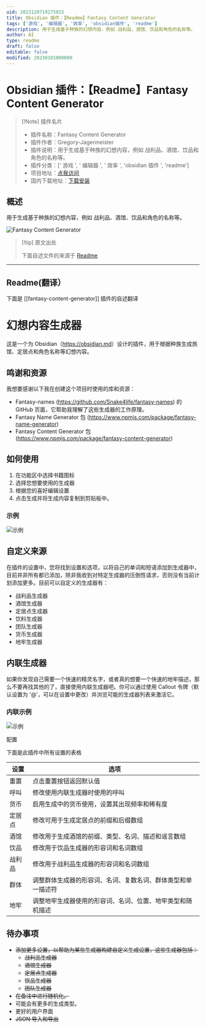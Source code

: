 ```yaml
---
uid: 2023120719275815
title: Obsidian 插件：【Readme】Fantasy Content Generator
tags: ['游戏', '编辑器', '效率', 'obsidian插件', 'readme']
description: 用于生成基于种族的幻想内容，例如 战利品、酒馆、饮品和角色的名称等。
author: AI
type: readme
draft: false
editable: false
modified: 20230101000000
---
```


# Obsidian 插件：【Readme】Fantasy Content Generator

> [!Note] 插件名片
> - 插件名称：Fantasy Content Generator
> - 插件作者：Gregory-Jagermeister
> - 插件说明：用于生成基于种族的幻想内容，例如 战利品、酒馆、饮品和角色的名称等。
> - 插件分类：[' 游戏 ', ' 编辑器 ', ' 效率 ', 'obsidian 插件 ', 'readme']
> - 项目地址：[点我访问](https://github.com/Gregory-Jagermeister/Fantasy-Content-Generator)
> - 国内下载地址：[下载安装](https://pkmer.cn/products/plugin/pluginMarket/?fantasy-content-generator)

## 概述

用于生成基于种族的幻想内容，例如 战利品、酒馆、饮品和角色的名称等。

![Fantasy Content Generator](https://cdn.pkmer.cn/covers/fantasy-content-generator.png!pkmer)

> [!tip] 原文出处
>
>下面自述文件的来源于 [Readme](https://ghproxy.net/https://raw.githubusercontent.com/Gregory-Jagermeister/Fantasy-Content-Generator/master/README.md)
>

---

## Readme(翻译）

下面是 [[fantasy-content-generator]] 插件的自述翻译

# 幻想内容生成器

这是一个为 Obsidian（<https://obsidian.md>）设计的插件，用于根据种族生成旅馆、定居点和角色名称等幻想内容。

## 鸣谢和资源

我想要感谢以下我在创建这个项目时使用的库和资源：

- Fantasy-names (<https://github.com/Snake4life/fantasy-names>) 的 GitHub 页面，它帮助我理解了这些生成器的工作原理。
- Fantasy Name Generator 包 (<https://www.npmjs.com/package/fantasy-name-generator>)
- Fantasy Content Generator 包 (<https://www.npmjs.com/package/fantasy-content-generator>)

## 如何使用

1. 在功能区中选择书籍图标
2. 选择您想要使用的生成器
3. 根据您的喜好编辑设置
4. 点击生成并将生成内容复制到剪贴板中。

### 示例

![示例](https://cdn.pkmer.cn/covers/fantasy-content-generator_2_0.gif!pkmer)

## 自定义来源

在插件的设置中，您将找到设置和选项，以将自己的单词和短语添加到生成器中，目前并非所有都已添加，除非我收到对特定生成器的压倒性请求，否则没有当前计划添加更多。目前可以自定义的生成器有：

- 战利品生成器
- 酒馆生成器
- 定居点生成器
- 饮料生成器
- 团队生成器
- 货币生成器
- 地牢生成器

## 内联生成器

如果你发现自己需要一个快速的精灵名字，或者真的想要一个快速的地牢描述，那么不要再找其他的了，直接使用内联生成器吧。你可以通过使用 Callout 令牌（默认设置为 '@'，可以在设置中更改）并浏览可能的生成器列表来激活它。

### 内联示例

![示例](https://cdn.pkmer.cn/covers/fantasy-content-generator_2_1.gif!pkmer)

配置

下面是此插件中所有设置的表格

| 设置 | 选项 |
| ------- | ------- |
| 重置 | 点击重置按钮返回默认值 |
| 呼叫 | 修改使用内联生成器时使用的呼叫 |
| 货币 | 启用生成中的货币使用，设置其出现频率和稀有度 |
| 定居点 | 修改可用于生成定居点的前缀和后缀数组 |
| 酒馆 | 修改用于生成酒馆的前缀、类型、名词、描述和谣言数组 |
| 饮品 | 修改用于饮品生成器的形容词和名词数组 |
| 战利品 | 修改用于战利品生成器的形容词和名词数组 |
| 群体 | 调整群体生成器的形容词、名词、复数名词、群体类型和单一描述符 |
| 地牢 | 调整地牢生成器使用的形容词、名词、位置、地牢类型和随机描述 |

## 待办事项

- ~~添加更多设置，以帮助为某些生成器构建自定义生成设置，这些生成器包括：~~
  - ~~战利品生成器~~
  - ~~酒馆生成器~~
  - ~~定居点生成器~~
  - ~~饮品生成器~~
  - ~~团队生成器~~
- ~~在备注中进行随机化。~~
- 可能会有更多的生成类型。
- 更好的用户界面
- ~~JSON 导入和导出~~



